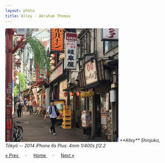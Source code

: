 ```yaml
---
layout: photo
title: Alley · Abraham Thomas
---
```


<img src="/assets/photos/Alley.jpg" width="360px" class="photo">

<i>
**Alley**  
Shinjuku, Tōkyō -- 2014  
iPhone 6s Plus: 4mm 1/400s f/2.2
</i>

<a href="/gallery/fence"> &laquo; Prev </a> &emsp; · &emsp; 
<a href="/gallery"> Home </a> &emsp; · &emsp; 
<a href="/gallery/green"> Next &raquo; </a>
